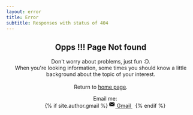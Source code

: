 ```yaml
---
layout: error
title: Error
subtitle: Responses with status of 404
---
```

<div align="center">
  <h2>Opps !!! Page Not found</h2>
  <p>
    Don't worry about problems, just fun :D. <br>
    When you're looking information, some times you should know a little background about the topic of your interest. <br> <br>
    Return to <a href="/">home page</a>.
  </p>
  <ul class="contact-list">
    Email me: <br>
    {% if site.author.gmail %}
      <a href="mailto:{{ site.author.gmail }}">
        <span class="icon icon--email">
          <svg viewBox="0 0 16 16" width="16px" height="16px">
              <path d="M7,9L5.268,7.484l-4.952,4.245C0.496,11.896,0.739,12,1.007,12h11.986 c0.267,0,0.509-0.104,0.688-0.271L8.732,7.484L7,9z M13.684,2.271C13.504,2.103,13.262,2,12.993,2H1.007C0.74,2,0.498,2.104,0.318,2.273L7,8 L13.684,2.271z"/>
            <polygon points="0,2.878 0,11.186 4.833,7.079"/>
            <polygon points="9.167,7.079 14,11.186 14,2.875"/>
          </svg>
        </span>
        <span class="email">Gmail</span>
      </a>&nbsp;
    {% endif %}
  </ul>
</div>

